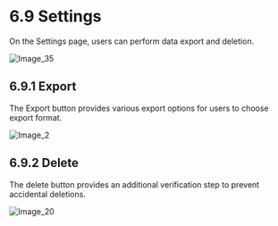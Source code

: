 # 6.9 Settings

On the Settings page, users can perform data export and deletion.

![Image_35](../../../images/image_35.png)

## 6.9.1 Export

The Export button provides various export options for users to choose export format.

![Image_2](../../../images/image_2.png)

## 6.9.2 Delete

The delete button provides an additional verification step to prevent accidental deletions.

![Image_20](../../../images/image_20.png)

